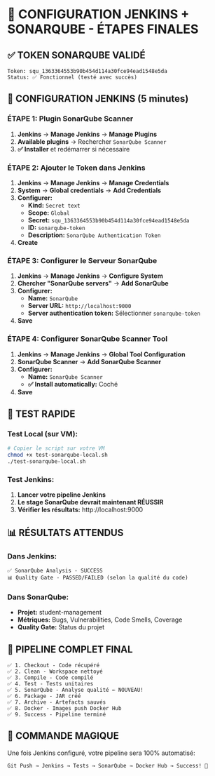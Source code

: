 # 🔧 CONFIGURATION JENKINS + SONARQUBE - ÉTAPES FINALES

## ✅ TOKEN SONARQUBE VALIDÉ
```
Token: squ_1363364553b90b454d114a30fce94ead1548e5da
Status: ✅ Fonctionnel (testé avec succès)
```

## 🔧 CONFIGURATION JENKINS (5 minutes)

### ÉTAPE 1: Plugin SonarQube Scanner
1. **Jenkins** → **Manage Jenkins** → **Manage Plugins**
2. **Available plugins** → Rechercher `SonarQube Scanner`
3. **✅ Installer** et redémarrer si nécessaire

### ÉTAPE 2: Ajouter le Token dans Jenkins
1. **Jenkins** → **Manage Jenkins** → **Manage Credentials**
2. **System** → **Global credentials** → **Add Credentials**
3. **Configurer:**
   - **Kind:** `Secret text`
   - **Scope:** `Global`
   - **Secret:** `squ_1363364553b90b454d114a30fce94ead1548e5da`
   - **ID:** `sonarqube-token`
   - **Description:** `SonarQube Authentication Token`
4. **Create**

### ÉTAPE 3: Configurer le Serveur SonarQube
1. **Jenkins** → **Manage Jenkins** → **Configure System**
2. **Chercher "SonarQube servers"** → **Add SonarQube**
3. **Configurer:**
   - **Name:** `SonarQube`
   - **Server URL:** `http://localhost:9000`
   - **Server authentication token:** Sélectionner `sonarqube-token`
4. **Save**

### ÉTAPE 4: Configurer SonarQube Scanner Tool
1. **Jenkins** → **Manage Jenkins** → **Global Tool Configuration**
2. **SonarQube Scanner** → **Add SonarQube Scanner**
3. **Configurer:**
   - **Name:** `SonarQube Scanner`
   - **✅ Install automatically:** Coché
4. **Save**

## 🧪 TEST RAPIDE

### Test Local (sur VM):
```bash
# Copier le script sur votre VM
chmod +x test-sonarqube-local.sh
./test-sonarqube-local.sh
```

### Test Jenkins:
1. **Lancer votre pipeline Jenkins**
2. **Le stage SonarQube devrait maintenant RÉUSSIR**
3. **Vérifier les résultats:** http://localhost:9000

## 📊 RÉSULTATS ATTENDUS

### Dans Jenkins:
```
✅ SonarQube Analysis - SUCCESS
📊 Quality Gate - PASSED/FAILED (selon la qualité du code)
```

### Dans SonarQube:
- **Projet:** student-management
- **Métriques:** Bugs, Vulnerabilities, Code Smells, Coverage
- **Quality Gate:** Status du projet

## 🎯 PIPELINE COMPLET FINAL

```
✅ 1. Checkout - Code récupéré
✅ 2. Clean - Workspace nettoyé  
✅ 3. Compile - Code compilé
✅ 4. Test - Tests unitaires
✅ 5. SonarQube - Analyse qualité ← NOUVEAU!
✅ 6. Package - JAR créé
✅ 7. Archive - Artefacts sauvés
✅ 8. Docker - Images push Docker Hub
✅ 9. Success - Pipeline terminé
```

## 🚀 COMMANDE MAGIQUE
Une fois Jenkins configuré, votre pipeline sera 100% automatisé:
```
Git Push → Jenkins → Tests → SonarQube → Docker Hub → Success! 🎉
```